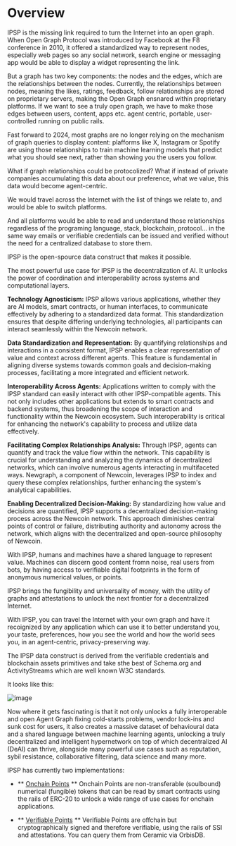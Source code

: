 # Overview

IPSP is the missing link required to turn the Internet into an open graph. When Open Graph Protocol was introduced by Facebook at the F8 conference in 2010, it offered a standardized way to represent nodes, especially web pages so any social network, search engine or messaging app would be able to display a widget representing the link.

But a graph has two key components: the nodes and the edges, which are the relationships between the nodes. Currently, the relationships between nodes, meaning the likes, ratings, feedback, follow relationships are stored on proprietary servers, making the Open Graph ensnared within proprietary platforms. If we want to see a truly open graph, we have to make those edges between users, content, apps etc. agent centric, portable, user-controlled running on public rails.

Fast forward to 2024, most graphs are no longer relying on the mechanism of graph queries to display content: plafforms like X, Instagram or Spotify are using those relationships to train machine learning models that predict what you should see next, rather than showing you the users you follow.

What if graph relationships could be protocolized? What if instead of private companies accumulating this data about our preference, what we value, this data would become agent-centric.

We would travel across the Internet with the list of things we relate to, and would be able to switch platforms.

And all platforms would be able to read and understand those relationships regardless of the programing language, stack, blockchain, protocol... in the same way emails or verifiable credentials can be issued and verified without the need for a centralized database to store them.

IPSP is the open-spource data construct that makes it possible.

The most powerful use case for IPSP is the decentralization of AI. It unlocks the power of coordination and interoperability across systems and computational layers.

**Technology Agnosticism:** IPSP allows various applications, whether they are AI models, smart contracts, or human interfaces, to communicate effectively by adhering to a standardized data format. This standardization ensures that despite differing underlying technologies, all participants can interact seamlessly within the Newcoin network.

**Data Standardization and Representation:** By quantifying relationships and interactions in a consistent format, IPSP enables a clear representation of value and context across different agents. This feature is fundamental in aligning diverse systems towards common goals and decision-making processes, facilitating a more integrated and efficient network.

**Interoperability Across Agents:** Applications written to comply with the IPSP standard can easily interact with other IPSP-compatible agents. This not only includes other applications but extends to smart contracts and backend systems, thus broadening the scope of interaction and functionality within the Newcoin ecosystem. Such interoperability is critical for enhancing the network's capability to process and utilize data effectively.

**Facilitating Complex Relationships Analysis:** Through IPSP, agents can quantify and track the value flow within the network. This capability is crucial for understanding and analyzing the dynamics of decentralized networks, which can involve numerous agents interacting in multifaceted ways. Newgraph, a component of Newcoin, leverages IPSP to index and query these complex relationships, further enhancing the system's analytical capabilities.

**Enabling Decentralized Decision-Making:** By standardizing how value and decisions are quantified, IPSP supports a decentralized decision-making process across the Newcoin network. This approach diminishes central points of control or failure, distributing authority and autonomy across the network, which aligns with the decentralized and open-source philosophy of Newcoin.

With IPSP, humans and machines have a shared language to represent value. Machines can discern good content fromn noise, real users from bots, by having access to verifiable digital footprints in the form of anonymous numerical values, or points.

IPSP brings the fungibility and universality of money, with the utility of graphs and attestations to unlock the next frontier for a decentralized Internet.

With IPSP, you can travel the Internet with your own graph and have it recoignized by any application which can use it to better understand you, your taste, preferences, how you see the world and how the world sees you, in an agent-centric, privacy-preserving way.

The IPSP data construct is derived from the verifiable credentials and blockchain assets primitives and take sthe best of Schema.org and ActivityStreams which are well known W3C standards. 

It looks like this:

![image](https://github.com/newfound8ion/developer/assets/112469623/2c68aa64-5258-48db-9355-2d9b9b4ba086)




Now where it gets fascinating is that it not only unlocks a fully interoperable and open Agent Graph fixing cold-starts problems, vendor lock-ins and sunk cost for users, it also creates a massive dataset of behavioural data and a shared language between machine learning agents, unlocking a truly decentralized and intelligent hypernetwork on top of which decentralized AI (DeAI) can thrive, alongside many powerful use cases such as reputation, sybil resistance, collaborative filtering, data science and many more.

IPSP has currently two implementations:

- ** [Onchain Points](/docs/ipsp/onchain-points/overview) **
Onchain Points are non-transferable (soulbound) numerical (fungible) tokens that can be read by smart contracts using the rails of ERC-20 to unlock a wide range of use cases for onchain applications.

- ** [Verifiable Points](/docs/ipsp/verifiable-points/overview) **
Verifiable Points are offchain but cryptographically signed and therefore verifiable, using the rails of SSI and attestations. You can query them from Ceramic via OrbisDB.
